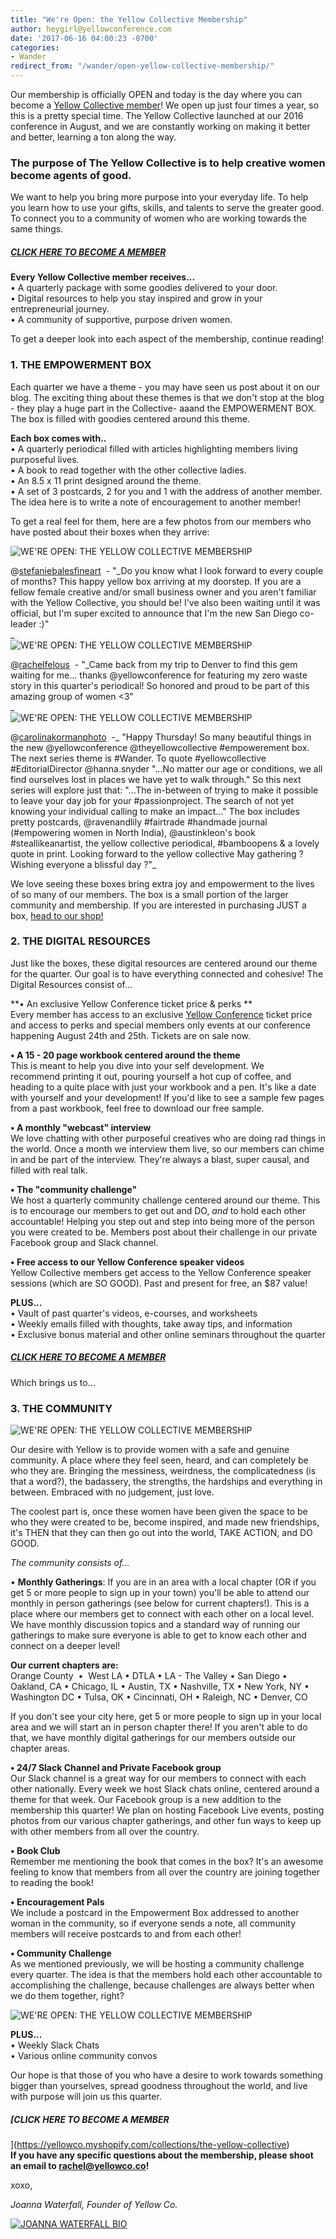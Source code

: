 ```yaml
---
title: "We're Open: the Yellow Collective Membership"
author: heygirl@yellowconference.com
date: '2017-06-16 04:00:23 -0700'
categories:
- Wander
redirect_from: "/wander/open-yellow-collective-membership/"
---
```


Our membership is officially OPEN and today is the day where you can become a [Yellow Collective member](https://yellowco.myshopify.com/collections/the-yellow-collective)! We open up just four times a year, so this is a pretty special time. The Yellow Collective launched at our 2016 conference in August, and we are constantly working on making it better and better, learning a ton along the way.

### The purpose of The Yellow Collective is to help creative women become agents of good.

We want to help you bring more purpose into your everyday life. To help you learn how to use your gifts, skills, and talents to serve the greater good. To connect you to a community of women who are working towards the same things.

##### [CLICK HERE TO BECOME A MEMBER](https://yellowco.myshopify.com/collections/the-yellow-collective)

**Every Yellow Collective member receives...**  
• A quarterly package with some goodies delivered to your door.  
• Digital resources to help you stay inspired and grow in your entrepreneurial journey.  
• A community of supportive, purpose driven women.

To get a deeper look into each aspect of the membership, continue reading!

### **1.** **THE EMPOWERMENT BOX**

Each quarter we have a theme - you may have seen us post about it on our blog. The exciting thing about these themes is that we don't stop at the blog - they play a huge part in the Collective- aaand the EMPOWERMENT BOX. The box is filled with goodies centered around this theme.

**Each box comes with..**  
• A quarterly periodical filled with articles highlighting members living purposeful lives.  
• A book to read together with the other collective ladies.  
• An 8.5 x 11 print designed around the theme.  
• A set of 3 postcards, 2 for you and 1 with the address of another member. The idea here is to write a note of encouragement to another member!

To get a real feel for them, here are a few photos from our members who have posted about their boxes when they arrive:

![WE'RE OPEN: THE YELLOW COLLECTIVE MEMBERSHIP](https://yellow-blog-images.imgix.net/2017/06/Screenshot-2017-06-15-21.01.28.png "WE'RE OPEN: THE YELLOW COLLECTIVE MEMBERSHIP")

@[stefaniebalesfineart](https://www.instagram.com/stefaniebalesfineart/)  - "_Do you know what I look forward to every couple of months? This happy yellow box arriving at my doorstep. If you are a fellow female creative and/or small business owner and you aren't familiar with the Yellow Collective, you should be! I've also been waiting until it was official, but I'm super excited to announce that I'm the new San Diego co-leader :)"  
_  
![WE'RE OPEN: THE YELLOW COLLECTIVE MEMBERSHIP](https://yellow-blog-images.imgix.net/2017/06/Screenshot-2017-06-15-20.59.32.png "WE'RE OPEN: THE YELLOW COLLECTIVE MEMBERSHIP")

@[rachelfelous](https://www.instagram.com/rachelfelous/)  - "_Came back from my trip to Denver to find this gem waiting for me... thanks @yellowconference for featuring my zero waste story in this quarter's periodical! So honored and proud to be part of this amazing group of women <3"  
_  
![WE'RE OPEN: THE YELLOW COLLECTIVE MEMBERSHIP](https://yellow-blog-images.imgix.net/2017/06/Screenshot-2017-06-15-21.07.40.png "WE'RE OPEN: THE YELLOW COLLECTIVE MEMBERSHIP")

@[carolinakormanphoto](https://www.instagram.com/carolinakormanphoto/)  -_ "Happy Thursday! So many beautiful things in the new @yellowconference @theyellowcollective #empowerement box. The next series theme is #Wander. To quote #yellowcollective #EditorialDirector @hanna.snyder "...No matter our age or conditions, we all find ourselves lost in places we have yet to walk through." So this next series will explore just that: "...The in-between of trying to make it possible to leave your day job for your #passionproject. The search of not yet knowing your individual calling to make an impact..." The box includes pretty postcards, @ravenandlily #fairtrade #handmade journal (#empowering women in North India), @austinkleon's book #steallikeanartist, the yellow collective periodical, #bamboopens & a lovely quote in print. Looking forward to the yellow collective May gathering ? Wishing everyone a blissful day ?"_

We love seeing these boxes bring extra joy and empowerment to the lives of so many of our members. The box is a small portion of the larger community and membership. If you are interested in purchasing JUST a box, [head to our shop!](https://yellowco.myshopify.com/)

### **2\. THE DIGITAL RESOURCES**

Just like the boxes, these digital resources are centered around our theme for the quarter. Our goal is to have everything connected and cohesive! The Digital Resources consist of...

**• An exclusive Yellow Conference ticket price & perks **  
Every member has access to an exclusive [Yellow Conference](http://yellowco.co/conference/) ticket price and access to perks and special members only events at our conference happening August 24th and 25th. Tickets are on sale now.

**• A 15 - 20 page workbook centered around the theme**  
This is meant to help you dive into your self development. We recommend printing it out, pouring yourself a hot cup of coffee, and heading to a quite place with just your workbook and a pen. It's like a date with yourself and your development! If you'd like to see a sample few pages from a past workbook, feel free to download our free sample.

**• A monthly "webcast" interview**  
We love chatting with other purposeful creatives who are doing rad things in the world. Once a month we interview them live, so our members can chime in and be part of the interview. They're always a blast, super causal, and filled with real talk.

**• The "community challenge"**  
We host a quarterly community challenge centered around our theme. This is to encourage our members to get out and DO, _and_ to hold each other accountable! Helping you step out and step into being more of the person you were created to be. Members post about their challenge in our private Facebook group and Slack channel.

**• Free access to our Yellow Conference speaker videos**  
Yellow Collective members get access to the Yellow Conference speaker sessions (which are SO GOOD). Past and present for free, an $87 value!

**PLUS...**  
• Vault of past quarter's videos, e-courses, and worksheets  
• Weekly emails filled with thoughts, take away tips, and information  
• Exclusive bonus material and other online seminars throughout the quarter

##### [CLICK HERE TO BECOME A MEMBER](https://yellowco.myshopify.com/collections/the-yellow-collective)

Which brings us to...

### **3\. THE COMMUNITY**

![WE'RE OPEN: THE YELLOW COLLECTIVE MEMBERSHIP](https://yellow-blog-images.imgix.net/2017/06/Screenshot-2017-06-15-21.12.29.png "WE'RE OPEN: THE YELLOW COLLECTIVE MEMBERSHIP")

Our desire with Yellow is to provide women with a safe and genuine community. A place where they feel seen, heard, and can completely be who they are. Bringing the messiness, weirdness, the complicatedness (is that a word?), the badassery, the strengths, the hardships and everything in between. Embraced with no judgement, just love.

The coolest part is, once these women have been given the space to be who they were created to be, become inspired, and made new friendships, it's THEN that they can then go out into the world, TAKE ACTION, and DO GOOD.

_The community consists of..._

• **Monthly Gatherings**: If you are in an area with a local chapter (OR if you get 5 or more people to sign up in your town) you'll be able to attend our monthly in person gatherings (see below for current chapters!). This is a place where our members get to connect with each other on a local level. We have monthly discussion topics and a standard way of running our gatherings to make sure everyone is able to get to know each other and connect on a deeper level!

**Our current chapters are:**  
Orange County  •  West LA • DTLA • LA - The Valley • San Diego • Oakland, CA • Chicago, IL • Austin, TX • Nashville, TX • New York, NY • Washington DC • Tulsa, OK • Cincinnati, OH • Raleigh, NC • Denver, CO

If you don't see your city here, get 5 or more people to sign up in your local area and we will start an in person chapter there! If you aren't able to do that, we have monthly digital gatherings for our members outside our chapter areas.

**• 24/7 Slack Channel and Private Facebook group**  
Our Slack channel is a great way for our members to connect with each other nationally. Every week we host Slack chats online, centered around a theme for that week. Our Facebook group is a new addition to the membership this quarter! We plan on hosting Facebook Live events, posting photos from our various chapter gatherings, and other fun ways to keep up with other members from all over the country.

**• Book Club**  
Remember me mentioning the book that comes in the box? It's an awesome feeling to know that members from all over the country are joining together to reading the book!

**• Encouragement Pals**  
We include a postcard in the Empowerment Box addressed to another woman in the community, so if everyone sends a note, all community members will receive postcards to and from each other!

**• Community Challenge**  
As we mentioned previously, we will be hosting a community challenge every quarter. The idea is that the members hold each other accountable to accomplishing the challenge, because challenges are always better when we do them together, right?

![WE'RE OPEN: THE YELLOW COLLECTIVE MEMBERSHIP](https://yellow-blog-images.imgix.net/2017/06/Screenshot-2017-06-15-21.33.08.png "WE'RE OPEN: THE YELLOW COLLECTIVE MEMBERSHIP")

**PLUS...**  
• Weekly Slack Chats  
• Various online community convos

Our hope is that those of you who have a desire to work towards something bigger than yourselves, spread goodness throughout the world, and live with purpose will join us this quarter.

##### [CLICK HERE TO BECOME A MEMBER  
](https://yellowco.myshopify.com/collections/the-yellow-collective)  
**If you have any specific questions about the membership, please shoot an email to rachel@yellowco.co!**

xoxo,

_Joanna Waterfall, Founder of Yellow Co._

[![JOANNA WATERFALL BIO](https://yellow-blog-images.imgix.net/2017/05/JOANNA-WATERFALL-BIO.jpg)](https://www.instagram.com/joannawaterfall/)
